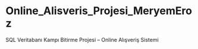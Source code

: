# Online_Alisveris_Projesi_MeryemEroz
SQL Veritabanı Kampı Bitirme Projesi – Online Alışveriş Sistemi
